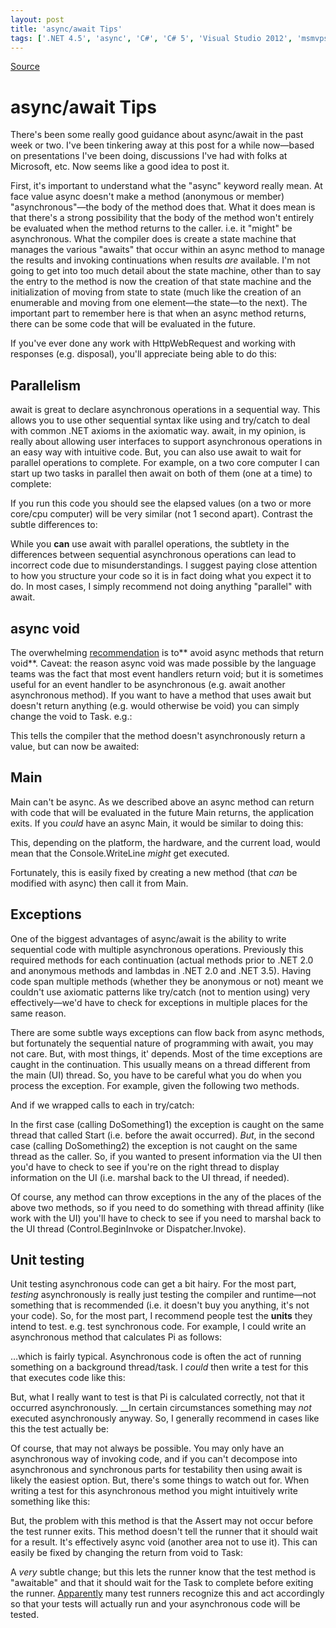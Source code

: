 ```yaml
---
layout: post
title: 'async/await Tips'
tags: ['.NET 4.5', 'async', 'C#', 'C# 5', 'Visual Studio 2012', 'msmvps', 'February 2013']
---
```

[Source](http://blogs.msmvps.com/peterritchie/2013/02/13/async-await-gotchas/ "Permalink to async/await Tips")

# async/await Tips

There's been some really good guidance about async/await in the past week or two. I've been tinkering away at this post for a while now—based on presentations I've been doing, discussions I've had with folks at Microsoft, etc. Now seems like a good idea to post it.

First, it's important to understand what the "async" keyword really mean. At face value async doesn't make a method (anonymous or member) "asynchronous"—the body of the method does that. What it does mean is that there's a strong possibility that the body of the method won't entirely be evaluated when the method returns to the caller. i.e. it "might" be asynchronous. What the compiler does is create a state machine that manages the various "awaits" that occur within an async method to manage the results and invoking continuations when results _are_ available. I'm not going to get into too much detail about the state machine, other than to say the entry to the method is now the creation of that state machine and the initialization of moving from state to state (much like the creation of an enumerable and moving from one element—the state—to the next). The important part to remember here is that when an async method returns, there can be some code that will be evaluated in the future.

If you've ever done any work with HttpWebRequest and working with responses (e.g. disposal), you'll appreciate being able to do this:

## Parallelism

await is great to declare asynchronous operations in a sequential way. This allows you to use other sequential syntax like using and try/catch to deal with common .NET axioms in the axiomatic way. await, in my opinion, is really about allowing user interfaces to support asynchronous operations in an easy way with intuitive code. But, you can also use await to wait for parallel operations to complete. For example, on a two core computer I can start up two tasks in parallel then await on both of them (one at a time) to complete:

If you run this code you should see the elapsed values (on a two or more core/cpu computer) will be very similar (not 1 second apart). Contrast the subtle differences to:

While you **can** use await with parallel operations, the subtlety in the differences between sequential asynchronous operations can lead to incorrect code due to misunderstandings. I suggest paying close attention to how you structure your code so it is in fact doing what you expect it to do. In most cases, I simply recommend not doing anything "parallel" with await.

## async void

The overwhelming [recommendation][1] is to** avoid async methods that return void**. Caveat: the reason async void was made possible by the language teams was the fact that most event handlers return void; but it is sometimes useful for an event handler to be asynchronous (e.g. await another asynchronous method). If you want to have a method that uses await but doesn't return anything (e.g. would otherwise be void) you can simply change the void to Task. e.g.:

This tells the compiler that the method doesn't asynchronously return a value, but can now be awaited:

## Main

Main can't be async. As we described above an async method can return with code that will be evaluated in the future Main returns, the application exits. If you *could* have an async Main, it would be similar to doing this:

This, depending on the platform, the hardware, and the current load, would mean that the Console.WriteLine *might* get executed.

Fortunately, this is easily fixed by creating a new method (that _can_ be modified with async) then call it from Main.

## Exceptions

One of the biggest advantages of async/await is the ability to write sequential code with multiple asynchronous operations. Previously this required methods for each continuation (actual methods prior to .NET 2.0 and anonymous methods and lambdas in .NET 2.0 and .NET 3.5). Having code span multiple methods (whether they be anonymous or not) meant we couldn't use axiomatic patterns like try/catch (not to mention using) very effectively—we'd have to check for exceptions in multiple places for the same reason.

There are some subtle ways exceptions can flow back from async methods, but fortunately the sequential nature of programming with await, you may not care. But, with most things, it' depends. Most of the time exceptions are caught in the continuation. This usually means on a thread different from the main (UI) thread. So, you have to be careful what you do when you process the exception. For example, given the following two methods.

And if we wrapped calls to each in try/catch:

In the first case (calling DoSomething1) the exception is caught on the same thread that called Start (i.e. before the await occurred). *But*, in the second case (calling DoSomething2) the exception is not caught on the same thread as the caller. So, if you wanted to present information via the UI then you'd have to check to see if you're on the right thread to display information on the UI (i.e. marshal back to the UI thread, if needed).

Of course, any method can throw exceptions in the any of the places of the above two methods, so if you need to do something with thread affinity (like work with the UI) you'll have to check to see if you need to marshal back to the UI thread (Control.BeginInvoke or Dispatcher.Invoke).

## Unit testing

Unit testing asynchronous code can get a bit hairy. For the most part, _testing_ asynchronously is really just testing the compiler and runtime—not something that is recommended (i.e. it doesn't buy you anything, it's not your code). So, for the most part, I recommend people test the **units** they intend to test. e.g. test synchronous code. For example, I could write an asynchronous method that calculates Pi as follows:

…which is fairly typical. Asynchronous code is often the act of running something on a background thread/task. I *could* then write a test for this that executes code like this:

But, what I really want to test is that Pi is calculated correctly, not that it occurred asynchronously. __In certain circumstances something may *not* executed asynchronously anyway. So, I generally recommend in cases like this the test actually be:

Of course, that may not always be possible. You may only have an asynchronous way of invoking code, and if you can't decompose into asynchronous and synchronous parts for testability then using await is likely the easiest option. But, there's some things to watch out for. When writing a test for this asynchronous method you might intuitively write something like this:

But, the problem with this method is that the Assert may not occur before the test runner exits. This method doesn't tell the runner that it should wait for a result. It's effectively async void (another area not to use it). This can easily be fixed by changing the return from void to Task:

A *very* subtle change; but this lets the runner know that the test method is "awaitable" and that it should wait for the Task to complete before exiting the runner. [Apparently][2] many test runners recognize this and act accordingly so that your tests will actually run and your asynchronous code will be tested.

[1]: http://bit.ly/157pMEb
[2]: http://www.srtsolutions.com/testing-async-methods-in-c-5


